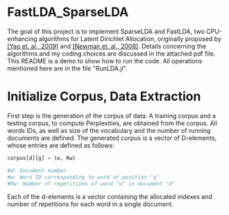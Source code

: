 # FastLDA_SparseLDA
The goal of this project is to implement SparseLDA and FastLDA, two CPU-enhancing algorithms for Latent Dirichlet Allocation, originally proposed by [[Yao et. al., 2009]](https://www.researchgate.net/publication/221653450_Efficient_methods_for_topic_model_inference_on_streaming_document_collections) and [[Newman et. al., 2008]](https://www.researchgate.net/publication/221653277_Fast_collapsed_Gibbs_sampling_for_latent_Dirichlet_allocation). 
Details concerning the algorithms and my coding choices are discussed in the attached pdf file. 
This README is a demo to show how to run the code. All operations mentioned here are in the file "RunLDA.jl". 
# Initialize Corpus, Data Extraction 
First step is the generation of the corpus of data. A training corpus and a testing corpus, to compute Perplexities, are obtained from the corpus.
All words IDs, as well as size of the vocabulary and the number of running documents are defined. 
The generated corpus is a vector of D-elements, whose entries are defined as follows: 
```julia
corpus[d][g] = (w, Rw)

#d: Document number
#w: Word ID corresponding to word at position "g"
#Rw: Number of repetitions of word "w" in document "d"
```
 Each of the d-elements is a vector containing the allocated indexes and number of repetitions for each word in a single document. 
 
